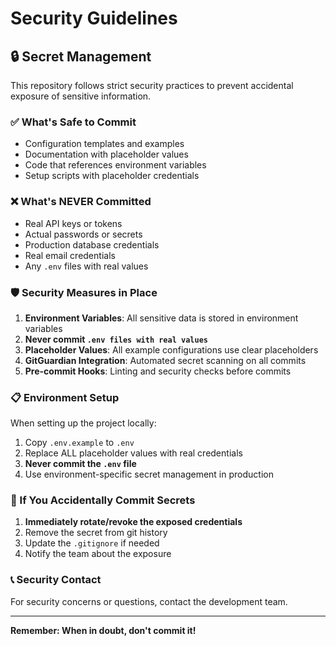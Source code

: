 # Security Guidelines

## 🔒 Secret Management

This repository follows strict security practices to prevent accidental exposure of sensitive information.

### ✅ What's Safe to Commit
- Configuration templates and examples
- Documentation with placeholder values
- Code that references environment variables
- Setup scripts with placeholder credentials

### ❌ What's NEVER Committed
- Real API keys or tokens
- Actual passwords or secrets
- Production database credentials
- Real email credentials
- Any `.env` files with real values

### 🛡️ Security Measures in Place

1. **Environment Variables**: All sensitive data is stored in environment variables
2. **Never commit `.env files with real values`**
3. **Placeholder Values**: All example configurations use clear placeholders
4. **GitGuardian Integration**: Automated secret scanning on all commits
5. **Pre-commit Hooks**: Linting and security checks before commits

### 📋 Environment Setup

When setting up the project locally:

1. Copy `.env.example` to `.env`
2. Replace ALL placeholder values with real credentials
3. **Never commit the `.env` file**
4. Use environment-specific secret management in production

### 🚨 If You Accidentally Commit Secrets

1. **Immediately rotate/revoke the exposed credentials**
2. Remove the secret from git history
3. Update the `.gitignore` if needed
4. Notify the team about the exposure

### 📞 Security Contact

For security concerns or questions, contact the development team.

---

**Remember: When in doubt, don't commit it!**
